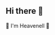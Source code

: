 ## Hi there 👋
🧪 I'm Heavenell 🧪

<!--
**HeavenellF/HeavenellF** is a ✨ _special_ ✨ repository because its `README.md` (this file) appears on your GitHub profile.

Here are some ideas to get you started:

- 🔭 I’m currently working on ...
- 🌱 I’m currently learning ...
- 👯 I’m looking to collaborate on ...
- 🤔 I’m looking for help with ...
- 💬 Ask me about ...
- 📫 How to reach me: ...
- 😄 Pronouns: ...
- ⚡ Fun fact: ...
-->

<!--
<picture>
  <source media="(prefers-color-scheme: dark)" srcset="https://raw.githubusercontent.com/HeavenellF/HeavenellF/main/images/background.png">
  <source media="(prefers-color-scheme: light)" srcset="https://raw.githubusercontent.com/HeavenellF/HeavenellF/main/images/background.png">
  <img alt="Shows an illustrated sun in light mode and a moon with stars in dark mode." src="https://raw.githubusercontent.com/HeavenellF/HeavenellF/main/images/background.png">
</picture>
-->
